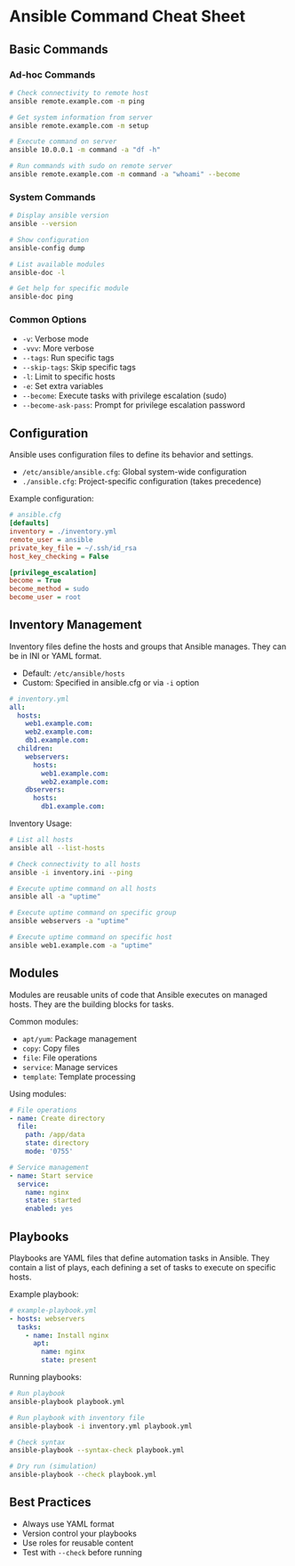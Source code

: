 # Ansible Command Cheat Sheet

## Basic Commands
### Ad-hoc Commands
```bash
# Check connectivity to remote host
ansible remote.example.com -m ping

# Get system information from server
ansible remote.example.com -m setup

# Execute command on server
ansible 10.0.0.1 -m command -a "df -h"

# Run commands with sudo on remote server
ansible remote.example.com -m command -a "whoami" --become
```

### System Commands
```bash
# Display ansible version
ansible --version

# Show configuration
ansible-config dump

# List available modules
ansible-doc -l

# Get help for specific module
ansible-doc ping
```

### Common Options
- `-v`: Verbose mode
- `-vvv`: More verbose
- `--tags`: Run specific tags
- `--skip-tags`: Skip specific tags
- `-l`: Limit to specific hosts
- `-e`: Set extra variables
- `--become`: Execute tasks with privilege escalation (sudo)
- `--become-ask-pass`: Prompt for privilege escalation password


## Configuration
Ansible uses configuration files to define its behavior and settings.
- `/etc/ansible/ansible.cfg`: Global system-wide configuration
- `./ansible.cfg`: Project-specific configuration (takes precedence)

Example configuration:
```ini
# ansible.cfg
[defaults]
inventory = ./inventory.yml
remote_user = ansible
private_key_file = ~/.ssh/id_rsa
host_key_checking = False

[privilege_escalation]
become = True
become_method = sudo
become_user = root
```


## Inventory Management
Inventory files define the hosts and groups that Ansible manages. They can be in INI or YAML format.
- Default: `/etc/ansible/hosts`
- Custom: Specified in ansible.cfg or via `-i` option

```yaml
# inventory.yml
all:
  hosts:
    web1.example.com:
    web2.example.com:
    db1.example.com:
  children:
    webservers:
      hosts:
        web1.example.com:
        web2.example.com:
    dbservers:
      hosts:
        db1.example.com:
```

Inventory Usage:
```bash
# List all hosts
ansible all --list-hosts

# Check connectivity to all hosts
ansible -i inventory.ini --ping

# Execute uptime command on all hosts
ansible all -a "uptime"

# Execute uptime command on specific group
ansible webservers -a "uptime"

# Execute uptime command on specific host
ansible web1.example.com -a "uptime"
```


## Modules
Modules are reusable units of code that Ansible executes on managed hosts. They are the building blocks for tasks.

Common modules:
- `apt/yum`: Package management
- `copy`: Copy files
- `file`: File operations
- `service`: Manage services
- `template`: Template processing

Using modules:
```yaml
# File operations
- name: Create directory
  file:
    path: /app/data
    state: directory
    mode: '0755'

# Service management
- name: Start service
  service:
    name: nginx
    state: started
    enabled: yes
```


## Playbooks
Playbooks are YAML files that define automation tasks in Ansible. They contain a list of plays, each defining a set of tasks to execute on specific hosts.

Example playbook:
```yaml
# example-playbook.yml
- hosts: webservers
  tasks:
    - name: Install nginx
      apt:
        name: nginx
        state: present
```

Running playbooks:
```bash
# Run playbook
ansible-playbook playbook.yml

# Run playbook with inventory file
ansible-playbook -i inventory.yml playbook.yml

# Check syntax
ansible-playbook --syntax-check playbook.yml

# Dry run (simulation)
ansible-playbook --check playbook.yml
```


## Best Practices
- Always use YAML format
- Version control your playbooks
- Use roles for reusable content
- Test with `--check` before running